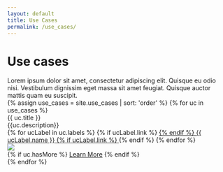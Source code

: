 ```yaml
---
layout: default
title: Use Cases
permalink: /use_cases/
---
```


<div class="use-cases">
  <div class="title">
    <h1 class="page-heading">Use cases</h1>
    <span>Lorem ipsum dolor sit amet, consectetur adipiscing elit. Quisque eu odio nisi. Vestibulum dignissim eget massa sit amet feugiat. Quisque auctor mattis quam eu suscipit.</span>
  </div>
  {% assign use_cases = site.use_cases | sort: 'order' %}
  {% for uc in use_cases %}
    <div class="card use-case">
      <div class="card-header">
        {{ uc.title }}
      </div>
      <div class="card-block">
        <div class="card-media-block">
          <div class="card-media-description">
              {{uc.description}}
            <div>
              {% for ucLabel in uc.labels %}
                {% if ucLabel.link %} <a href="{{ ucLabel.link | prepend: site.baseurl }}"> {% endif %}
                  <span class="label label-light-blue"><clr-icon shape="{{ ucLabel.iconShape }}"></clr-icon> {{ ucLabel.name }}</span>
                {% if ucLabel.link %} </a> {% endif %}
              {% endfor %}
            </div>
          </div>
          <img src="https://via.placeholder.com/60?text=Image" class="card-media-image" />
        </div>
      </div>
      <div class="card-footer">
        {% if uc.hasMore %}
          <a href="{{ uc.url | prepend: site.baseurl }}" class="btn btn-primary">Learn More</a>
        {% endif %}
      </div>
    </div>
  {% endfor %}
</div>